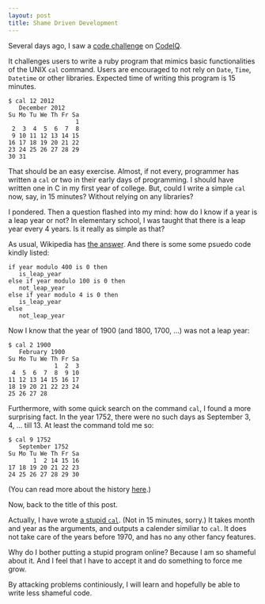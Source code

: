 ```yaml
---
layout: post
title: Shame Driven Development
---
```


Several days ago, I saw a [code challenge][code_challenge] on [CodeIQ][code_iq].

It challenges users to write a ruby program that mimics basic functionalities of the UNIX `cal` command.
Users are encouraged to not rely on `Date`, `Time`, `Datetime` or other libraries.
Expected time of writing this program is 15 minutes.

    $ cal 12 2012
       December 2012
    Su Mo Tu We Th Fr Sa
                       1
     2  3  4  5  6  7  8
     9 10 11 12 13 14 15
    16 17 18 19 20 21 22
    23 24 25 26 27 28 29
    30 31

That should be an easy exercise.
Almost, if not every, programmer has written a `cal` or two in their early days of programming.
I should have written one in C in my first year of college.
But, could I write a simple `cal` now, say, in 15 minutes? Without relying on any libraries?

I pondered. Then a question flashed into my mind: how do I know if a year is a leap year or not?
In elementary school, I was taught that there is a leap year every 4 years.
Is it really as simple as that?

As usual, Wikipedia has [the answer][leap_year].
And there is some some psuedo code kindly listed:

    if year modulo 400 is 0 then
       is_leap_year
    else if year modulo 100 is 0 then
       not_leap_year
    else if year modulo 4 is 0 then
       is_leap_year
    else
       not_leap_year

Now I know that the year of 1900 (and 1800, 1700, ...) was not a leap year:

    $ cal 2 1900
       February 1900
    Su Mo Tu We Th Fr Sa
                 1  2  3
     4  5  6  7  8  9 10
    11 12 13 14 15 16 17
    18 19 20 21 22 23 24
    25 26 27 28

Furthermore, with some quick search on the command `cal`, I found a more surprising fact.
In the year 1752, there were no such days as September 3, 4, ... till 13.
At least the command told me so:

    $ cal 9 1752
       September 1752
    Su Mo Tu We Th Fr Sa
           1  2 14 15 16
    17 18 19 20 21 22 23
    24 25 26 27 28 29 30

(You can read more about the history [here][cal_9_1752].)

Now, back to the title of this post.

Actually, I have wrote [a stupid `cal`][dcal]. (Not in 15 minutes, sorry.)
It takes month and year as the arguments, and outputs a calender similiar to `cal`.
It does not take care of the years before 1970, and has no any other fancy features.

Why do I bother putting a stupid program online?
Because I am so shameful about it.
And I feel that I have to accept it and do something to force me grow.

By attacking problems continiously, I will learn and hopefully be able to write less shameful code.


[code_challenge]: https://codeiq.jp/ace/tsukada_shinnosuke/q129
[code_iq]: https://codeiq.jp/
[leap_year]: http://en.wikipedia.org/wiki/Leap_year
[cal_9_1752]: http://www.csd.uwo.ca/staff/magi/personal/humour/Computer_Audience/'cal%209%201752'%20explained.html
[dcal]: https://github.com/Domon/dcal


